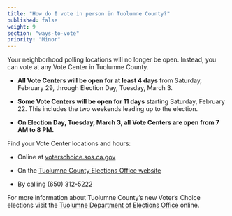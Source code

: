 ```yaml
---
title: "How do I vote in person in Tuolumne County?"
published: false
weight: 9
section: "ways-to-vote"
priority: "Minor"
---
```


Your neighborhood polling locations will no longer be open. Instead, you can vote at any Vote Center in Tuolumne County.   

- **All Vote Centers will be open for at least 4 days** from Saturday, February 29, through Election Day, Tuesday, March 3. 

- **Some Vote Centers will be open for 11 days** starting Saturday, February 22. This includes the two weekends leading up to the election.     

- **On Election Day, Tuesday, March 3, all Vote Centers are open from 7 AM to 8 PM.**  

Find your Vote Center locations and hours:  

- Online at [voterschoice.sos.ca.gov](http://www.sos.ca.gov/elections/voters-choice-act/) 

- On the [Tuolumne County Elections Office website](https://www.smcacre.org/sites/main/files/file-attachments/33_eng_vote_center_and_ballot_drop_box_flyer_web.pdf)   

- By calling (650) 312-5222        

For more information about Tuolumne County’s new Voter’s Choice elections visit the [Tuolumne Department of Elections Office](https://www.smcacre.org/california-voters-choice-act) online.
